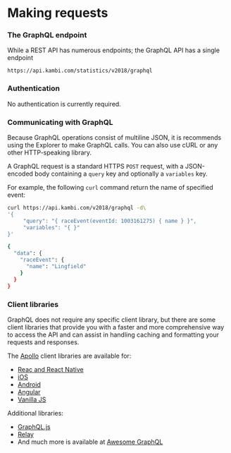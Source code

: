 # Making requests

### The GraphQL endpoint

While a REST API has numerous endpoints; the GraphQL API has a single endpoint

```http
https://api.kambi.com/statistics/v2018/graphql
```

### Authentication

No authentication is currently required.

### Communicating with GraphQL

Because GraphQL operations consist of multiline JSON, it is recommends using the Explorer to make GraphQL calls. You can also use cURL or any other HTTP-speaking library.

A GraphQL request is a standard HTTPS `POST` request, with a JSON-encoded body containing a `query` key and optionally a `variables` key.

For example, the following `curl` command return the name of specified event:


```bash
curl https://api.kambi.com/v2018/graphql -d\  
'{  
     "query": "{ raceEvent(eventId: 1003161275) { name } }",  
     "variables": "{ }"  
}'

{  
  "data": {  
    "raceEvent": {                             
      "name": "Lingfield"  
    }  
  }  
} 
```   

### Client libraries

GraphQL does not require any specific client library, but there are some client libraries that provide you with a
faster and more comprehensive way to access the API and can assist in handling caching and formatting your requests
and responses.

The [Apollo](https://www.apollographql.com/client/) client libraries are available for:
- [Reac and React Native](http://dev.apollodata.com/react/) 
- [iOS](http://dev.apollodata.com/ios/)
- [Android](http://dev.apollodata.com/android/)
- [Angular](http://dev.apollodata.com/angular2/)
- [Vanilla JS](http://dev.apollodata.com/core/)

Additional libraries:
- [GraphQL.js](https://github.com/graphql/graphql-js)
- [Relay](https://github.com/facebook/relay)
- And much more is available at [Awesome GraphQL](https://github.com/chentsulin/awesome-graphql#lib)
                                                                                  


